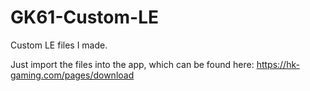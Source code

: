 # GK61-Custom-LE
Custom LE files I made.

Just import the files into the app, which can be found here: https://hk-gaming.com/pages/download
